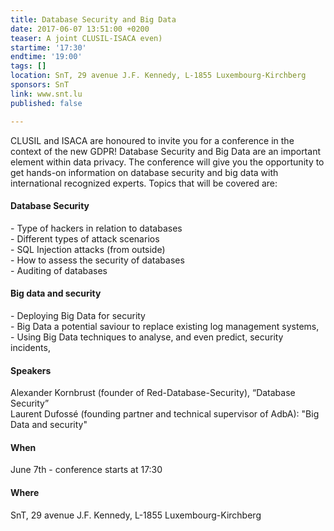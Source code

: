 ```yaml
---
title: Database Security and Big Data
date: 2017-06-07 13:51:00 +0200
teaser: A joint CLUSIL-ISACA even)
startime: '17:30'
endtime: '19:00'
tags: []
location: SnT, 29 avenue J.F. Kennedy, L-1855 Luxembourg-Kirchberg
sponsors: SnT
link: www.snt.lu
published: false

---
```

CLUSIL and ISACA are honoured to invite you for a conference in the context of the new GDPR! Database Security and Big Data are an important element within data privacy. The conference will give you the opportunity to get hands-on information on database security and big data with international recognized experts. Topics that will be covered are:

#### Database Security

\- Type of hackers in relation to databases   
\- Different types of attack scenarios   
\- SQL Injection attacks (from outside)   
\- How to assess the security of databases   
\- Auditing of databases

#### Big data and security

\- Deploying Big Data for security   
\- Big Data a potential saviour to replace existing log management systems,    
\- Using Big Data techniques to analyse, and even predict, security incidents,

#### Speakers

Alexander Kornbrust (founder of Red-Database-Security), “Database Security”  
Laurent Dufossé (founding partner and technical supervisor of AdbA): "Big Data and security"

#### When

June 7th - conference starts at 17:30

#### Where

SnT, 29 avenue J.F. Kennedy, L-1855 Luxembourg-Kirchberg